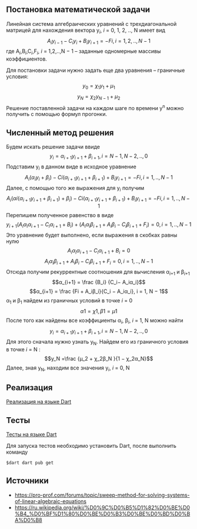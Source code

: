 ## Постановка математической задачи

Линейная система алгебраических уравнений с трехдиагональной матрицей 
для нахождения вектора y<sub>_i_</sub>, _i_ = 0, 1, 2, .., N имеет вид
$$A_iy_{i−1} - C_iy_i +B_iy_{i+1} = -Fi, i = 1, 2, ..,N - 1$$
где
A<sub>_i_</sub>,B<sub>_i_</sub>,C<sub>_i_</sub>,F<sub>_i_</sub>, _i_ = 1,2,..,N − 1 – заданные одномерные массивы коэффициентов.

Для постановки задачи нужно задать еще два уравнения – граничные условия:
$$ y_0 = χ_1y_1 + µ_1$$ 
$$y_N = χ_2y_{N−1} +µ_2$$
Решение поставленной задачи на каждом шаге по времени y<sup>n</sup> можно получить с помощью формул прогонки.
## Численный метод решения

Будем искать решение задачи ввиде
$$y_i = α_{i+1}y_{i+1} + β_{i+1}, i=N−1, N − 2, .., 0$$
Подставим y<sub>_i_</sub> в данном виде в исходное уравнение
$$A_i(α_iy_i + β_i) − Ci(α_{i+1}y_{i+1} + β_{i+1}) + B_iy_{i+1} = −Fi, i = 1, .., N − 1$$
Далее, с помощью того же выражения для y<sub>_i_</sub> получим
$$A_i(αi(α_{i+1}y_{i+1} + β_{i+1}) + β_i) − Ci(α_{i+1}y_{i+1} + β_{i+1}) + B_iy_{i+1} = −Fi,i = 1,..,N − 1$$
Перепишем полученное равенство в виде
$$y_{i+1}(A_iα_iα_{i+1} − C_iα_{i+1} + B_i) + (A_iα_iβ_{i+1} + A_iβ_i − C_iβ_{i+1} + F_i) = 0,i = 1,..,N − 1$$
Это уравнение будет выполнено, если выражения в скобках равны нулю
$$A_iα_iα_{i+1} − C_iα_{i+1} + B_i = 0$$
$$A_iα_iβ_{i+1} + A_iβ_i − C_iβ_{i+1} + F_i = 0, i = 1, .., N − 1$$
Отсюда получим рекуррентные соотношения для вычисления α<sub>_i_+1</sub> и β<sub>_i_+1</sub>
$$α_{i+1} = \frac {B_i} {C_i− A_iα_i}$$
$$α_{i+1} = \frac {Fi + A_iβ_i}{C_i − A_iα_i}, i = 1, N − 1$$
α<sub>1</sub> и β<sub>1</sub> найдем из граничных условий в точке _i_ = 0
$$α1 = χ1, β1 =µ1$$
После того как найдены все коэффициенты α<sub>_i_</sub>, β<sub>_i_</sub>, _i_ = 1, N можно найти
$$y_i = α_{i+1}y_{i+1} + β_{i+1}, i = N − 1, N − 2, .., 0$$
Для этого сначала нужно узнать y<sub>N</sub>. Найдем его из граничного условия в 
точке _i_ = N : 
$$y_N =\frac {µ_2 + χ_2β_N }{1 − χ_2α_N}$$
Далее, зная y<sub>N</sub>, находим все значения y<sub>_i_</sub>, _i_ = 0, N
## Реализация

[Реализация на языке Dart](lib/progonka.dart)
## Тесты
[Тесты на языке Dart](test/progonka_test.dart)

Для запуска тестов необходимо установить Dart, после выполнить команду

    $dart dart pub get

## Источники
- <https://pro-prof.com/forums/topic/sweep-method-for-solving-systems-of-linear-algebraic-equations>
- <https://ru.wikipedia.org/wiki/%D0%9C%D0%B5%D1%82%D0%BE%D0%B4_%D0%BF%D1%80%D0%BE%D0%B3%D0%BE%D0%BD%D0%BA%D0%B8>
